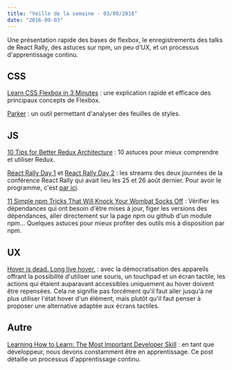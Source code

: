 ```yaml
---
title: "Veille de la semaine - 03/09/2016"
date: "2016-09-03"
---
```


Une présentation rapide des bases de flexbox, le enregistrements des talks de
React Rally, des astuces sur npm, un peu d'UX, et un processus d'apprentissage
continu.

## CSS

[Learn CSS Flexbox in 3 Minutes](https://medium.com/learning-new-stuff/learn-css-flexbox-in-3-minutes-c616c7070672#.pa0ehd7sf) :
une explication rapide et efficace des principaux concepts de Flexbox.

[Parker](https://github.com/katiefenn/parker) : un outil permettant d'analyser
des feuilles de styles.

## JS

[10 Tips for Better Redux Architecture](https://medium.com/javascript-scene/10-tips-for-better-redux-architecture-69250425af44#.23gb5wk1l) :
10 astuces pour mieux comprendre et utiliser Redux.

[React Rally Day 1](https://www.youtube.com/watch?v=Fk--XUEorvc) et [React Rally Day 2](https://www.youtube.com/watch?v=nI0cQ-2YR1I) :
les streams des deux journées de la conférence React Rally qui avait lieu les
25 et 26 août dernier. Pour avoir le programme, c'est [par ici](http://www.reactrally.com/schedule).

[11 Simple npm Tricks That Will Knock Your Wombat Socks Off](http://www.batmanstream.com/) :
Vérifier les dépendances qui ont besoin d'être mises à jour, figer les versions
des dépendances, aller directement sur la page npm ou github d'un module npm...
Quelques astuces pour mieux profiter des outils mis à disposition par npm.

## UX

[Hover is dead. Long live hover.](https://medium.com/instacart-design/hover-is-dead-long-live-hover-37a89d3795df#.c8u2mvx4f) :
avec la démocratisation des appareils offrant la possibilité d'utiliser une
souris, un touchpad et un écran tactile, les actions qui étaient auparavant
accessibles uniquement au hover doivent être repensées. Cela ne signifie pas
forcément qu'il faut aller jusqu'à ne plus utiliser l'état hover d'un élément,
mais plutôt qu'il faut penser à proposer une alternative adaptée aux écrans
tactiles.

## Autre

[Learning How to Learn: The Most Important Developer Skill](https://medium.freecodecamp.com/learning-how-to-learn-the-most-important-developer-skill-7bf62dfaf67d#.7szgm2wsm) :
en tant que développeur, nous devons constamment être en apprentissage. Ce post
détaille un processus d'apprentissage continu.
